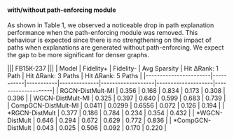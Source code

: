 #### with/without path-enforcing module

As shown in Table 1, we observed a noticeable drop in path explanation performance when the path-enforcing module was removed. This behaviour is expected since there is no strengthening on the impact of paths when explanations are generated without path-enforcing. We expect the gap to be more significant for denser graphs.


||| FB15K-237   |||
| Model                 | Fidelity+ | Fidelity- | Avg Sparsity | Hit ΔRank: 1 Path | Hit ΔRank: 3 Paths | Hit ΔRank: 5 Paths |
|-----------------------|-----------|-----------|--------------|-------------------|--------------------|--------------------|
| RGCN-DistMult-MI      | 0.356     | 0.168     | 0.834        | 0.173             | 0.308              | 0.396              |
| WGCN-DistMult-MI      | 0.325     | 0.397     | 0.640        | 0.599             | 0.683              | 0.739              |
| CompGCN-DistMult-MI   | 0.0411    | 0.0299    | 0.6556       | 0.072             | 0.126              | 0.194              |
| *RGCN-DistMult        | 0.377     | 0.186     | 0.784        | 0.234             | 0.354              | 0.432              |
| *WGCN-DistMult        | 0.646     | 0.294     | 0.672        | 0.629             | 0.772              | 0.836              |
| *CompGCN-DistMult     | 0.043     | 0.025     | 0.506        | 0.092             | 0.170              | 0.220              |

